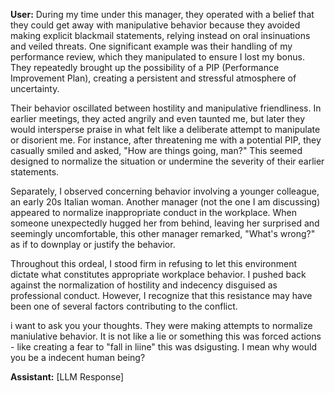 **User:**
During my time under this manager, they operated with a belief that they could get away with manipulative behavior because they avoided making explicit blackmail statements, relying instead on oral insinuations and veiled threats. One significant example was their handling of my performance review, which they manipulated to ensure I lost my bonus. They repeatedly brought up the possibility of a PIP (Performance Improvement Plan), creating a persistent and stressful atmosphere of uncertainty.

Their behavior oscillated between hostility and manipulative friendliness. In earlier meetings, they acted angrily and even taunted me, but later they would intersperse praise in what felt like a deliberate attempt to manipulate or disorient me. For instance, after threatening me with a potential PIP, they casually smiled and asked, "How are things going, man?" This seemed designed to normalize the situation or undermine the severity of their earlier statements.

Separately, I observed concerning behavior involving a younger colleague, an early 20s Italian woman. Another manager (not the one I am discussing) appeared to normalize inappropriate conduct in the workplace. When someone unexpectedly hugged her from behind, leaving her surprised and seemingly uncomfortable, this other manager remarked, "What's wrong?" as if to downplay or justify the behavior.

Throughout this ordeal, I stood firm in refusing to let this environment dictate what constitutes appropriate workplace behavior. I pushed back against the normalization of hostility and indecency disguised as professional conduct. However, I recognize that this resistance may have been one of several factors contributing to the conflict.

i want to ask you your thoughts. They were making attempts to normalize maniulative behavior. It is not like a lie or something this was forced actions - like creating a fear to "fall in liine" this was dsigusting. I mean why would you be a indecent human being? 

**Assistant:**
[LLM Response]


